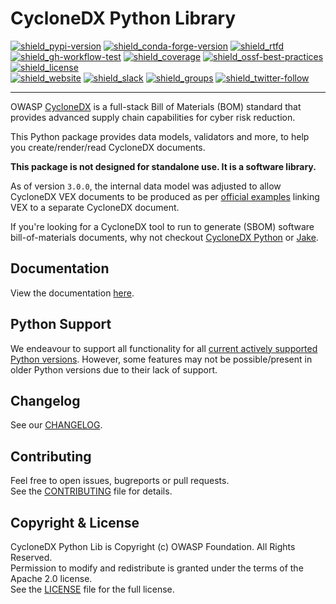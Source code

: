 # CycloneDX Python Library

[![shield_pypi-version]][link_pypi]
[![shield_conda-forge-version]][link_conda-forge]
[![shield_rtfd]][link_rtfd]
[![shield_gh-workflow-test]][link_gh-workflow-test]
[![shield_coverage]][link_codacy]
[![shield_ossf-best-practices]][link_ossf-best-practices]
[![shield_license]][license_file]  
[![shield_website]][link_website]
[![shield_slack]][link_slack]
[![shield_groups]][link_discussion]
[![shield_twitter-follow]][link_twitter]

----

OWASP [CycloneDX][link_website] is a full-stack Bill of Materials (BOM) standard
that provides advanced supply chain capabilities for cyber risk reduction.

This Python package provides data models, validators and more, 
to help you create/render/read CycloneDX documents.

**This package is not designed for standalone use. It is a software library.**

As of version `3.0.0`, the internal data model was adjusted to allow CycloneDX VEX documents to be produced as per
[official examples](https://cyclonedx.org/capabilities/bomlink/#linking-external-vex-to-bom-inventory) linking VEX to a separate CycloneDX document.

If you're looking for a CycloneDX tool to run to generate (SBOM) software bill-of-materials documents, why not checkout 
[CycloneDX Python][cyclonedx-python] or [Jake][jake].

## Documentation

View the documentation [here](https://cyclonedx-python-library.readthedocs.io/).

## Python Support

We endeavour to support all functionality for all [current actively supported Python versions](https://www.python.org/downloads/).
However, some features may not be possible/present in older Python versions due to their lack of support.

## Changelog

See our [CHANGELOG][chaneglog_file].

## Contributing

Feel free to open issues, bugreports or pull requests.  
See the [CONTRIBUTING][contributing_file] file for details.

## Copyright & License

CycloneDX Python Lib is Copyright (c) OWASP Foundation. All Rights Reserved.  
Permission to modify and redistribute is granted under the terms of the Apache 2.0 license.  
See the [LICENSE][license_file] file for the full license.

[cyclonedx-python]: https://github.com/CycloneDX/cyclonedx-python
[jake]: https://github.com/sonatype-nexus-community/jake

[license_file]: https://github.com/CycloneDX/cyclonedx-python-lib/blob/master/LICENSE
[chaneglog_file]: https://github.com/CycloneDX/cyclonedx-python-lib/blob/master/CHANGELOG.md
[contributing_file]: https://github.com/CycloneDX/cyclonedx-python-lib/blob/master/CONTRIBUTING.md

[shield_gh-workflow-test]: https://img.shields.io/github/actions/workflow/status/CycloneDX/cyclonedx-python-lib/python.yml?branch=main&logo=GitHub&logoColor=white "build"
[shield_coverage]: https://img.shields.io/codacy/coverage/1f9d451e9cdc49ce99c2a1247adab341?logo=Codacy&logoColor=white "test coverage"
[shield_ossf-best-practices]: https://img.shields.io/cii/percentage/7956?label=OpenSSF%20best%20practices "OpenSSF best practices"
[shield_pypi-version]: https://img.shields.io/pypi/v/cyclonedx-python-lib?logo=pypi&logoColor=white&label=PyPI "PyPI"
[shield_conda-forge-version]: https://img.shields.io/conda/vn/conda-forge/cyclonedx-python-lib?logo=anaconda&logoColor=white&label=conda-forge "conda-forge"
[shield_rtfd]: https://img.shields.io/readthedocs/cyclonedx-python-library?logo=readthedocs&logoColor=white "Read the Docs"
[shield_license]: https://img.shields.io/github/license/CycloneDX/cyclonedx-python-lib?logo=open%20source%20initiative&logoColor=white "license"
[shield_website]: https://img.shields.io/badge/https://-cyclonedx.org-blue.svg "homepage"
[shield_slack]: https://img.shields.io/badge/slack-join-blue?logo=Slack&logoColor=white "slack join"
[shield_groups]: https://img.shields.io/badge/discussion-groups.io-blue.svg "groups discussion"
[shield_twitter-follow]: https://img.shields.io/badge/Twitter-follow-blue?logo=Twitter&logoColor=white "twitter follow"

[link_gh-workflow-test]: https://github.com/CycloneDX/cyclonedx-python-lib/actions/workflows/python.yml?query=branch%3Amain
[link_pypi]: https://pypi.org/project/cyclonedx-python-lib/
[link_conda-forge]: https://anaconda.org/conda-forge/cyclonedx-python-lib
[link_rtfd]: https://cyclonedx-python-library.readthedocs.io/en/latest/
[link_codacy]: https://app.codacy.com/gh/CycloneDX/cyclonedx-python-lib
[link_ossf-best-practices]: https://www.bestpractices.dev/projects/7956
[link_website]: https://cyclonedx.org/
[link_slack]: https://cyclonedx.org/slack/invite
[link_discussion]: https://groups.io/g/CycloneDX
[link_twitter]: https://twitter.com/CycloneDX_Spec

[PEP-508]: https://www.python.org/dev/peps/pep-0508/
